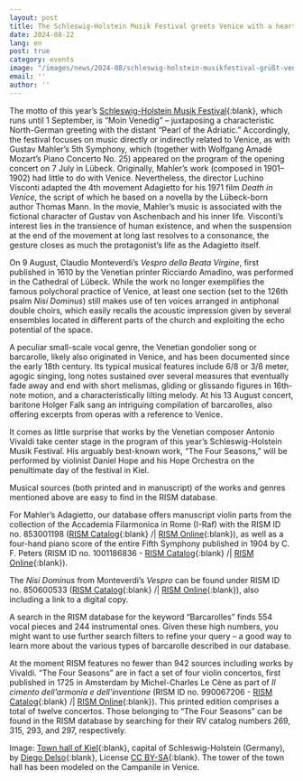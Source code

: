 ```yaml
---
layout: post
title: The Schleswig-Holstein Musik Festival greets Venice with a hearty “Moin”
date: 2024-08-22
lang: en
post: true
category: events
image: "/images/news/2024-08/schleswig-holstein-musikfestival-grüßt-venedig_website.jpg"
email: ''
author: ''
---
```


The motto of this year’s [Schleswig-Holstein Musik Festival](https://www.shmf.de/en/home){:blank}, which runs until 1 September, is “Moin Venedig” – juxtaposing a characteristic North-German greeting with the distant “Pearl of the Adriatic.” Accordingly, the festival focuses on music directly or indirectly related to Venice, as with Gustav Mahler’s 5th Symphony, which (together with Wolfgang Amadé Mozart’s Piano Concerto No. 25) appeared on the program of the opening concert on 7 July in Lübeck. Originally, Mahler’s work (composed in 1901–1902) had little to do with Venice. Nevertheless, the director Luchino Visconti adapted the 4th movement Adagietto for his 1971 film _Death in Venice_, the script of which he based on a novella by the Lübeck-born author Thomas Mann. In the movie, Mahler’s music is associated with the fictional character of Gustav von Aschenbach and his inner life. Visconti’s interest lies in the transience of human existence, and when the suspension at the end of the movement at long last resolves to a consonance, the gesture closes as much the protagonist’s life as the Adagietto itself.

On 9 August, Claudio Monteverdi’s _Vespro della Beata Virgine_, first published in 1610 by the Venetian printer Ricciardo Amadino, was performed in the Cathedral of Lübeck. While the work no longer exemplifies the famous polychoral practice of Venice, at least one section (set to the 126th psalm _Nisi Dominus_) still makes use of ten voices arranged in antiphonal double choirs, which easily recalls the acoustic impression given by several ensembles located in different parts of the church and exploiting the echo potential of the space.

A peculiar small-scale vocal genre, the Venetian gondolier song or barcarolle, likely also originated in Venice, and has been documented since the early 18th century. Its typical musical features include 6/8 or 3/8 meter, agogic singing, long notes sustained over several measures that eventually fade away and end with short melismas, gliding or glissando figures in 16th-note motion, and a characteristically lilting melody. At his 13 August concert, baritone Holger Falk sang an intriguing compilation of barcarolles, also offering excerpts from operas with a reference to Venice.

It comes as little surprise that works by the Venetian composer Antonio Vivaldi take center stage in the program of this year’s Schleswig-Holstein Musik Festival. His arguably best-known work, “The Four Seasons,” will be performed by violinist Daniel Hope and his Hope Orchestra on the penultimate day of the festival in Kiel.

Musical sources (both printed and in manuscript) of the works and genres mentioned above are easy to find in the RISM database. 

For Mahler’s Adagietto, our database offers manuscript violin parts from the collection of the Accademia Filarmonica in Rome (I-Raf) with the RISM ID no. 853001198 ([RISM Catalog](https://opac.rism.info/search?id=853001198&View=rism){:blank} /| [RISM Online](https://rism.online/sources/853001198){:blank}), as well as a four-hand piano score of the entire Fifth Symphony published in 1904 by C. F. Peters (RISM ID no. 1001186836 - [RISM Catalog](https://opac.rism.info/search?id=1001186836&View=rism){:blank} /| [RISM Online](https://rism.online/sources/1001186836){:blank}).

The _Nisi Dominus_ from Monteverdi’s _Vespro_ can be found under RISM ID no. 850600533 ([RISM Catalog](https://opac.rism.info/search?id=850600533&View=rism){:blank} /| [RISM Online](https://rism.online/sources/850600533){:blank}), also including a link to a digital copy.

A search in the RISM database for the keyword “Barcarolles” finds 554 vocal pieces and 244 instrumental ones. Given these high numbers, you might want to use further search filters to refine your query – a good way to learn more about the various types of barcarolle described in our database.

At the moment RISM features no fewer than 942 sources including works by Vivaldi. “The Four Seasons” are in fact a set of four violin concertos, first published in 1725 in Amsterdam by Michel-Charles Le Cène as part of _Il cimento dell’armonia e dell’inventione_ (RISM ID no. 990067206 - [RISM Catalog](https://opac.rism.info/search?id=990067206&View=rism){:blank} /| [RISM Online](https://rism.online/sources/990067206){:blank}). This printed edition comprises a total of twelve concertos. Those belonging to “The Four Seasons” can be found in the RISM database by searching for their RV catalog numbers 269, 315, 293, and 297, respectively.

Image: [Town hall of Kiel](https://commons.wikimedia.org/wiki/File:Ayuntamiento,_Kiel,_Alemania,_2019-09-10,_DD_96-98_HDR.jpg){:blank}, capital of Schleswig-Holstein (Germany), by [Diego Delso](http://delso.photo/){:blank}, License [CC BY-SA](https://creativecommons.org/licenses/by-sa/4.0/legalcode){:blank}. The tower of the town hall has been modeled on the Campanile in Venice.
